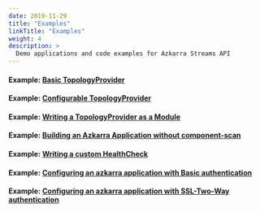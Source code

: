 ```yaml
---
date: 2019-11-29
title: "Examples"
linkTitle: "Examples"
weight: 4
description: >
  Demo applications and code examples for Azkarra Streams API
---
```




#### Example: [Basic TopologyProvider](https://github.com/streamthoughts/azkarra-streams/blob/master/azkarra-examples/src/main/java/io/streamthoughts/examples/azkarra/topology/BasicWordCountTopology.java)

#### Example: [Configurable TopologyProvider](https://github.com/streamthoughts/azkarra-streams/blob/master/azkarra-examples/src/main/java/io/streamthoughts/examples/azkarra/topology/ConfigurableWordCountTopology.java)

#### Example: [Writing a TopologyProvider as a Module](https://github.com/streamthoughts/azkarra-streams/tree/master/azkarra-examples/src/main/java/io/streamthoughts/examples/azkarra/dependency)

#### Example: [Building an Azkarra Application without component-scan](https://github.com/streamthoughts/azkarra-streams/tree/master/azkarra-examples/src/main/java/io/streamthoughts/examples/azkarra/noannotation)

#### Example: [Writing a custom HealthCheck](https://github.com/streamthoughts/azkarra-streams/tree/master/azkarra-examples/src/main/java/io/streamthoughts/examples/azkarra/healthcheck)

#### Example: [Configuring an azkarra application with Basic authentication](https://github.com/streamthoughts/azkarra-streams/blob/master/azkarra-examples/src/main/java/io/streamthoughts/examples/azkarra/security/BasicAuthenticationExample.java)

#### Example: [Configuring an azkarra application with SSL-Two-Way authentication](https://github.com/streamthoughts/azkarra-streams/blob/master/azkarra-examples/src/main/java/io/streamthoughts/examples/azkarra/security/SSLAuthenticationExample.java)





